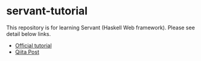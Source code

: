 # servant-tutorial

This repository is for learning Servant (Haskell Web framework).
Please see detail below links.
- [Official tutorial](https://docs.servant.dev/en/stable/tutorial/index.html)
- [Qiita Post](https://qiita.com/sand/items/16a6ef431a8376e7cbaa)